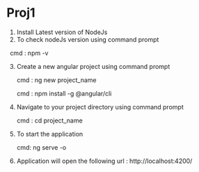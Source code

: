 # Proj1

1. Install Latest version of NodeJs
2. To check nodeJs version using command prompt 
   
     cmd : npm -v

3. Create a new angular project using command prompt         
   
    cmd : ng new project_name
  
    cmd : npm install -g @angular/cli
  
4. Navigate to your project directory using command prompt   

   cmd : cd project_name
   
5. To start the application 

   cmd: ng serve -o
   
   
6. Application will open the following url :  http://localhost:4200/
